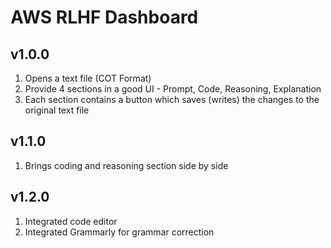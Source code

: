 # AWS RLHF Dashboard

## v1.0.0

1. Opens a text file (COT Format)
2. Provide 4 sections in a good UI - Prompt, Code, Reasoning, Explanation
3. Each section contains a button which saves (writes) the changes to the original text file

## v1.1.0

1. Brings coding and reasoning section side by side

## v1.2.0

1. Integrated code editor
2. Integrated Grammarly for grammar correction
